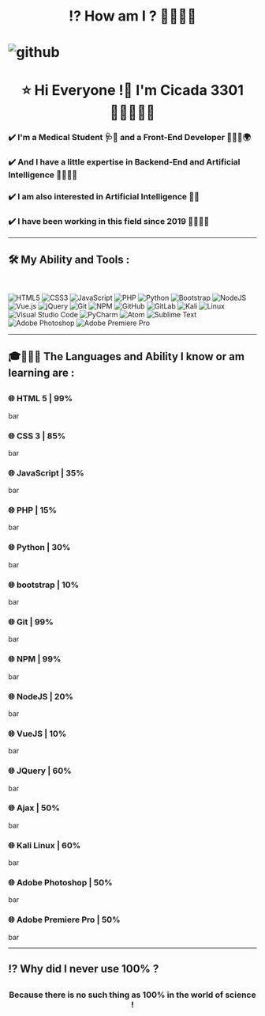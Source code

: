 <h1 align="center">⁉️ How am I ? 🤔🧑🏻‍💻<h1>

<img src="https://raw.githubusercontent.com/Cicada3301110/Cicada3301110/88e6a17a14ad43c5800e15e39961bcbd38532d45/Files/repository.svg" alt="github">

<h1 align=center>⭐ Hi Everyone !👋 I'm Cicada 3301 🧑🏻‍💻🏴‍☠</h1>

<h3 >✔️ I'm a Medical Student 🩺🧬 and a Front-End Developer 🧑🏻‍💻🌍</h3>
<h3 >✔️ And I have a little expertise in Backend-End and Artificial Intelligence 🧑🏻‍💻🌐</h3>
<h3 >✔️ I am also interested in Artificial Intelligence 🧠🤖</h3>
<h3 >✔️ I have been working in this field since 2019 📆🧑🏻‍💻</h3>

<hr>

<h2>🛠️ My Ability and Tools :</h2>

<br>

![HTML5](https://img.shields.io/badge/html5-%23E34F26.svg?style=for-the-badge&logo=html5&logoColor=white)
![CSS3](https://img.shields.io/badge/css3-%231572B6.svg?style=for-the-badge&logo=css3&logoColor=white)
![JavaScript](https://img.shields.io/badge/javascript-%23323330.svg?style=for-the-badge&logo=javascript&logoColor=%23F7DF1E)
![PHP](https://img.shields.io/badge/php-%23777BB4.svg?style=for-the-badge&logo=php&logoColor=white)
![Python](https://img.shields.io/badge/python-3670A0?style=for-the-badge&logo=python&logoColor=ffdd54)
![Bootstrap](https://img.shields.io/badge/bootstrap-%23563D7C.svg?style=for-the-badge&logo=bootstrap&logoColor=white)
![NodeJS](https://img.shields.io/badge/node.js-6DA55F?style=for-the-badge&logo=node.js&logoColor=white)
![Vue.js](https://img.shields.io/badge/vuejs-%2335495e.svg?style=for-the-badge&logo=vuedotjs&logoColor=%234FC08D)
![jQuery](https://img.shields.io/badge/jquery-%230769AD.svg?style=for-the-badge&logo=jquery&logoColor=white)
![Git](https://img.shields.io/badge/git-%23F05033.svg?style=for-the-badge&logo=git&logoColor=white)
![NPM](https://img.shields.io/badge/NPM-%23000000.svg?style=for-the-badge&logo=npm&logoColor=white)
![GitHub](https://img.shields.io/badge/github-%23121011.svg?style=for-the-badge&logo=github&logoColor=white)
![GitLab](https://img.shields.io/badge/gitlab-%23181717.svg?style=for-the-badge&logo=gitlab&logoColor=white)
![Kali](https://img.shields.io/badge/Kali-268BEE?style=for-the-badge&logo=kalilinux&logoColor=white)
![Linux](https://img.shields.io/badge/Linux-FCC624?style=for-the-badge&logo=linux&logoColor=black)
![Visual Studio Code](https://img.shields.io/badge/Visual%20Studio%20Code-0078d7.svg?style=for-the-badge&logo=visual-studio-code&logoColor=white)
![PyCharm](https://img.shields.io/badge/pycharm-143?style=for-the-badge&logo=pycharm&logoColor=black&color=black&labelColor=green)
![Atom](https://img.shields.io/badge/Atom-%2366595C.svg?style=for-the-badge&logo=atom&logoColor=white)
![Sublime Text](https://img.shields.io/badge/sublime_text-%23575757.svg?style=for-the-badge&logo=sublime-text&logoColor=important)
![Adobe Photoshop](https://img.shields.io/badge/adobe%20photoshop-%2331A8FF.svg?style=for-the-badge&logo=adobe%20photoshop&logoColor=white)
![Adobe Premiere Pro](https://img.shields.io/badge/Adobe%20Premiere%20Pro-9999FF.svg?style=for-the-badge&logo=Adobe%20Premiere%20Pro&logoColor=white)

<hr>

<h2>🎓🧑🏻‍💻 The Languages and Ability I know or am learning are :<h2>

<h3>🌐 HTML 5 | 99%</h3>
<img src="https://github.com/Cicada3301110/Cicada3301110/blob/main/Files/bar.png?raw=true" alt="bar" width="495px" height="16px">

<h3>🌐 CSS 3 | 85%</h3>
<img src="https://github.com/Cicada3301110/Cicada3301110/blob/main/Files/bar.png?raw=true" alt="bar" width="425px" height="16px">

<h3>🌐 JavaScript | 35%</h3>
<img src="https://github.com/Cicada3301110/Cicada3301110/blob/main/Files/bar.png?raw=true" alt="bar" width="175px" height="16px">

<h3>🌐 PHP | 15%</h3>
<img src="https://github.com/Cicada3301110/Cicada3301110/blob/main/Files/bar.png?raw=true" alt="bar" width="75px" height="16px">

<h3>🌐 Python | 30%</h3>
<img src="https://github.com/Cicada3301110/Cicada3301110/blob/main/Files/bar.png?raw=true" alt="bar" width="150px" height="16px">

<h3>🌐 bootstrap | 10%</h3>
<img src="https://github.com/Cicada3301110/Cicada3301110/blob/main/Files/bar.png?raw=true" alt="bar" width="50px" height="16px">

<h3>🌐 Git | 99%</h3>
<img src="https://github.com/Cicada3301110/Cicada3301110/blob/main/Files/bar.png?raw=true" alt="bar" width="495px" height="16px">

<h3>🌐 NPM | 99%</h3>
<img src="https://github.com/Cicada3301110/Cicada3301110/blob/main/Files/bar.png?raw=true" alt="bar" width="495px" height="16px">

<h3>🌐 NodeJS | 20%</h3>
<img src="https://github.com/Cicada3301110/Cicada3301110/blob/main/Files/bar.png?raw=true" alt="bar" width="100px" height="16px">

<h3>🌐 VueJS | 10%</h3>
<img src="https://github.com/Cicada3301110/Cicada3301110/blob/main/Files/bar.png?raw=true" alt="bar" width="50px" height="16px">

<h3>🌐 JQuery | 60%</h3>
<img src="https://github.com/Cicada3301110/Cicada3301110/blob/main/Files/bar.png?raw=true" alt="bar" width="300px" height="16px">

<h3>🌐 Ajax | 50%</h3>
<img src="https://github.com/Cicada3301110/Cicada3301110/blob/main/Files/bar.png?raw=true" alt="bar" width="250px" height="16px">

<h3>🌐 Kali Linux | 60%</h3>
<img src="https://github.com/Cicada3301110/Cicada3301110/blob/main/Files/bar.png?raw=true" alt="bar" width="300px" height="16px">

<h3>🌐 Adobe Photoshop | 50%</h3>
<img src="https://github.com/Cicada3301110/Cicada3301110/blob/main/Files/bar.png?raw=true" alt="bar" width="250px" height="16px">

<h3>🌐 Adobe Premiere Pro | 50%</h3>
<img src="https://github.com/Cicada3301110/Cicada3301110/blob/main/Files/bar.png?raw=true" alt="bar" width="250px" height="16px">

<hr>

<h2>⁉️ Why did I never use 100% ?<h2>

<h3 align="center"><b>Because there is no such thing as 100% in the world of science !</b><h3>